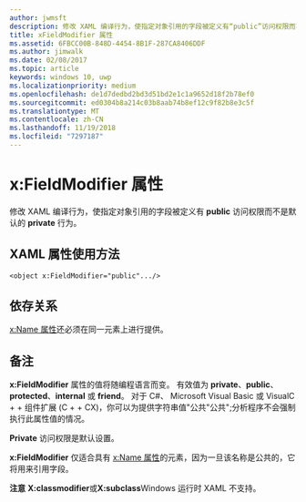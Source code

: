 ```yaml
---
author: jwmsft
description: 修改 XAML 编译行为，使指定对象引用的字段被定义有“public”访问权限而不是默认的“private”行为。
title: xFieldModifier 属性
ms.assetid: 6FBCC00B-848D-4454-8B1F-287CA8406DDF
ms.author: jimwalk
ms.date: 02/08/2017
ms.topic: article
keywords: windows 10, uwp
ms.localizationpriority: medium
ms.openlocfilehash: de1d7dedbd2bd3d51bd2e1c1a9652d18f2b78ef0
ms.sourcegitcommit: ed0304b8a214c03b8aab74b8ef12c9f82b8e3c5f
ms.translationtype: MT
ms.contentlocale: zh-CN
ms.lasthandoff: 11/19/2018
ms.locfileid: "7297187"
---
```

# <a name="xfieldmodifier-attribute"></a>x:FieldModifier 属性


修改 XAML 编译行为，使指定对象引用的字段被定义有 **public** 访问权限而不是默认的 **private** 行为。

## <a name="xaml-attribute-usage"></a>XAML 属性使用方法

``` syntax
<object x:FieldModifier="public".../>
```

## <a name="dependencies"></a>依存关系

[x:Name 属性](x-name-attribute.md)还必须在同一元素上进行提供。

## <a name="remarks"></a>备注

**x:FieldModifier** 属性的值将随编程语言而变。 有效值为 **private**、**public**、**protected**、**internal** 或 **friend**。 对于 C#、 Microsoft Visual Basic 或 VisualC + + 组件扩展 (C + + CX)，你可以为提供字符串值"公共"公共";分析程序不会强制执行此属性值的情况。

**Private** 访问权限是默认设置。

**x:FieldModifier** 仅适合具有 [x:Name 属性](x-name-attribute.md)的元素，因为一旦该名称是公共的，它将用来引用字段。

**注意** **X:classmodifier**或**X:subclass**Windows 运行时 XAML 不支持。

